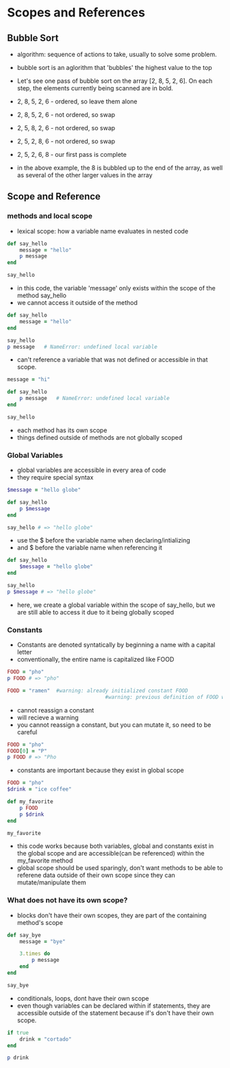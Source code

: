 # Scopes and References

## Bubble Sort
- algorithm: sequence of actions to take, usually to solve some problem.
- bubble sort is an aglorithm that 'bubbles' the highest value to the top
  
- Let's see one pass of bubble sort on the array [2, 8, 5, 2, 6]. On each step, the elements currently being scanned are in bold.

- 2, 8, 5, 2, 6 - ordered, so leave them alone
- 2, 8, 5, 2, 6 - not ordered, so swap
- 2, 5, 8, 2, 6 - not ordered, so swap
- 2, 5, 2, 8, 6 - not ordered, so swap
- 2, 5, 2, 6, 8 - our first pass is complete

- in the above example, the 8 is bubbled up to the end of the array, as well as several of the other larger values in the array

## Scope and Reference

### methods and local scope
- lexical scope: how a variable name evaluates in nested code

``` ruby 
def say_hello
    message = "hello"
    p message
end

say_hello
```
- in this code, the variable 'message' only exists within the scope of the method say_hello
- we cannot access it outside of the method
``` ruby 
def say_hello
    message = "hello"
end

say_hello
p message   # NameError: undefined local variable
```
- can't reference a variable that was not defined or accessible in that scope.

```ruby
message = "hi"

def say_hello
    p message   # NameError: undefined local variable
end

say_hello
```
- each method has its own scope
- things defined outside of methods are not globally scoped

### Global Variables
- global variables are accessible in every area of code
- they require special syntax

```ruby
$message = "hello globe"

def say_hello
    p $message
end

say_hello # => "hello globe"
```
- use the $ before the variable name when declaring/intializing
- and $ before the variable name when referencing it

```ruby
def say_hello
    $message = "hello globe"
end

say_hello
p $message # => "hello globe"
```
- here, we create a global variable within the scope of say_hello, but we are still able to access it due to it being globally scoped


### Constants
- Constants are denoted syntatically by beginning a name with a capital letter
- conventionally, the entire name is capitalized like FOOD
  
```ruby
FOOD = "pho"
p FOOD # => "pho"

FOOD = "ramen"  #warning: already initialized constant FOOD
								#warning: previous definition of FOOD was here
```
- cannot reassign a constant
- will recieve a warning
- you cannot reassign a constant, but you can mutate it, so need to be careful

```ruby
FOOD = "pho"
FOOD[0] = "P"
p FOOD # => "Pho
```
- constants are important because they exist in global scope

```ruby
FOOD = "pho"
$drink = "ice coffee"

def my_favorite
    p FOOD
    p $drink
end

my_favorite

```
- this code works because both variables, global and constants exist in the global scope and are accessible(can be referenced) within the my_favorite method
- global scope should be used sparingly, don't want methods to be able to referene data outside of their own scope since they can mutate/manipulate them
  
### What does not have its own scope?
- blocks don't have their own scopes, they are part of the containing method's scope
```ruby
def say_bye
    message = "bye"

    3.times do 
        p message
    end
end

say_bye
```
- conditionals, loops, dont have their own scope
- even though variables can be declared within if statements, they are accessible outside of the statement because if's don't have their own scope. 

```ruby
if true
    drink = "cortado"
end

p drink
```
